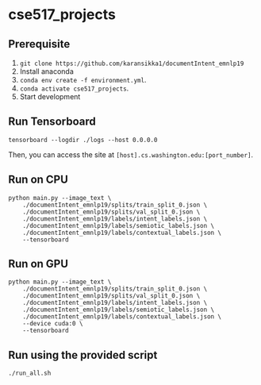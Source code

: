 # cse517_projects

## Prerequisite

1. `git clone https://github.com/karansikka1/documentIntent_emnlp19`
2. Install anaconda
3. `conda env create -f environment.yml`.
4. `conda activate cse517_projects`.
5. Start development

## Run Tensorboard

```
tensorboard --logdir ./logs --host 0.0.0.0
```
Then, you can access the site at `[host].cs.washington.edu:[port_number]`.

## Run on CPU

```
python main.py --image_text \
    ./documentIntent_emnlp19/splits/train_split_0.json \
    ./documentIntent_emnlp19/splits/val_split_0.json \
    ./documentIntent_emnlp19/labels/intent_labels.json \
    ./documentIntent_emnlp19/labels/semiotic_labels.json \
    ./documentIntent_emnlp19/labels/contextual_labels.json \
    --tensorboard
```

## Run on GPU

```
python main.py --image_text \
    ./documentIntent_emnlp19/splits/train_split_0.json \
    ./documentIntent_emnlp19/splits/val_split_0.json \
    ./documentIntent_emnlp19/labels/intent_labels.json \
    ./documentIntent_emnlp19/labels/semiotic_labels.json \
    ./documentIntent_emnlp19/labels/contextual_labels.json \
    --device cuda:0 \
    --tensorboard
```

## Run using the provided script

```
./run_all.sh
```
